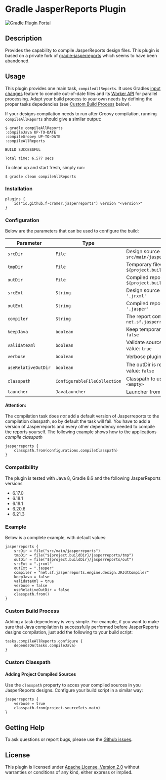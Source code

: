 # Gradle JasperReports Plugin

[![Gradle Plugin Portal](https://img.shields.io/maven-metadata/v/https/plugins.gradle.org/m2/io/github/f-cramer/gradle/jasperreports-gradle-plugin/maven-metadata.xml.svg?colorB=007ec6&label=version)](https://plugins.gradle.org/plugin/io.github.f-cramer.jasperreports)

## Description

Provides the capability to compile JasperReports design files. This plugin is based on a private fork of [gradle-jasperreports](https://github.com/gmazelier/gradle-jasperreports) which seems to have been abandoned.

## Usage

This plugin provides one main task, `compileAllReports`. It uses Gradles [input changes](https://docs.gradle.org/current/dsl/org.gradle.work.InputChanges.html) feature to compile out-of-date files and its [Worker API](https://docs.gradle.org/current/userguide/worker_api.html) for parallel processing. Adapt your build process to your own needs by defining the proper tasks depedencies (see [Custom Build Process](#Custom-Build-Process) below).

If your designs compilation needs to run after Groovy compilation, running `compileAllReports` should give a similar output:

    $ gradle compileAllReports
    :compileJava UP-TO-DATE
    :compileGroovy UP-TO-DATE
    :compileAllReports

    BUILD SUCCESSFUL

    Total time: 6.577 secs

To clean up and start fresh, simply run:

    $ gradle clean compileAllReports

### Installation

    plugins {
        id("io.github.f-cramer.jasperreports") version "<version>"
    }

### Configuration

Below are the parameters that can be used to configure the build:

| Parameter           | Type                         | Description                                                                                   |
|---------------------|------------------------------|-----------------------------------------------------------------------------------------------|
| `srcDir`            | `File`                       | Design source files directory. Default value: `src/main/jasperreports`                        |
| `tmpDir`            | `File`                       | Temporary files (`.java`) directory. Default value: `${project.buildDir}/jasperreports/tmp`   |
| `outDir`            | `File`                       | Compiled reports file directory. Default value: `${project.buildDir}/jasperreports/out`       |
| `srcExt`            | `String`                     | Design source files extension. Default value: `'.jrxml'`                                      |
| `outExt`            | `String`                     | Compiled reports files extension. Default value: `'.jasper'`                                  |
| `compiler`          | `String`                     | The report compiler to use. Default value: `net.sf.jasperreports.engine.design.JRJdtCompiler` |
| `keepJava`          | `boolean`                    | Keep temporary files after compiling. Default value: `false`                                  |
| `validateXml`       | `boolean`                    | Validate source files before compiling. Default value: `true`                                 |
| `verbose`           | `boolean`                    | Verbose plugin outpout. Default value: `false`                                                |
| `useRelativeOutDir` | `boolean`                    | The outDir is relative to java classpath. Default value: `false`                              |
| `classpath`         | `ConfigurableFileCollection` | Classpath to use for compilation. Default value: `<empty>`                                    |
| `launcher`          | `JavaLauncher`               | Launcher from standard java toolchain                                                         |

#### Attention:

The compilation task does *not* add a default version of Jasperreports to the compilation classpath, so by default the task will fail. You have to add a version of Jasperreports and every other dependency needed to compile the reports yourself. The following example shows how to the applications *compile classpath*

    jasperreports {
        classpath.from(configurations.compileClasspath)
    }

### Compatibility

The plugin is tested with Java 8, Gradle 8.6 and the following JasperReports versions

* 6.17.0
* 6.18.1
* 6.19.1
* 6.20.6
* 6.21.3

### Example

Below is a complete example, with default values:

    jasperreports {
        srcDir = file("src/main/jasperreports")
        tmpDir = file("${project.buildDir}/jasperreports/tmp")
        outDir = file("${project.buildDir}/jasperreports/out")
        srcExt = ".jrxml"
        outExt = ".jasper"
        compiler = "net.sf.jasperreports.engine.design.JRJdtCompiler"
        keepJava = false
        validateXml = true
        verbose = false
        useRelativeOutDir = false
        classpath.from()
    }

### Custom Build Process

Adding a task dependency is very simple. For example, if you want to make sure that Java compilation is successfully performed before JasperReports designs compilation, just add the following to your build script:

    tasks.compileAllReports.configure {
        dependsOn(tasks.compileJava)
    }

### Custom Classpath

#### Adding Project Compiled Sources

Use the `classpath` property to acces your compiled sources in you JasperReports designs. Configure your build script in a similar way:

    jasperreports {
        verbose = true
        classpath.from(project.sourceSets.main)
    }

## Getting Help

To ask questions or report bugs, please use the [Github issues](https://github.com/f-cramer/jasperreports-gradle-plugin/issues).

## License
This plugin is licensed under [Apache License, Version 2.0](http://www.apache.org/licenses/LICENSE-2.0.html)
without warranties or conditions of any kind, either express or implied.
